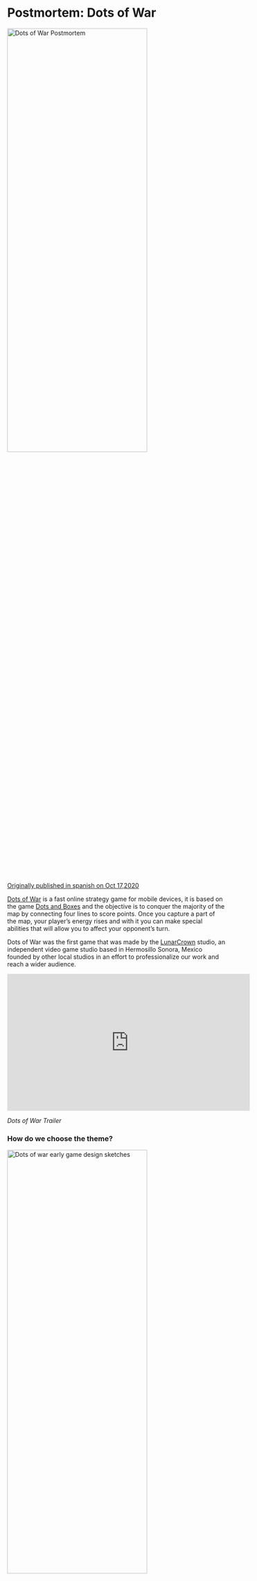 # **Postmortem: Dots of War**

<img src="https://raw.githubusercontent.com/Ucamo/ucamo.github.io/main/assets/images/postmortem_Dots_of_War/img_1.png" width="80%" height="50%" alt="Dots of War Postmortem">


[Originally published in spanish on Oct 17,2020](https://medium.com/@carrillouriel/postmortem-dots-of-war-1193fb9c1767)

[Dots of War](http://lunarcrown.com/dotsofwar/) is a fast online strategy game for mobile devices, it is based on the game [Dots and Boxes](https://en.wikipedia.org/wiki/Dots_and_Boxes) and the objective is to conquer the majority of the map by connecting four lines to score points. Once you capture a part of the map, your player’s energy rises and with it you can make special abilities that will allow you to affect your opponent’s turn.

Dots of War was the first game that was made by the [LunarCrown](http://lunarcrown.com/) studio, an independent video game studio based in Hermosillo Sonora, Mexico founded by other local studios in an effort to professionalize our work and reach a wider audience.

<iframe width="560" height="315" src="https://www.youtube.com/embed/dkBLGVO7Sc4" title="YouTube video player" frameborder="0" allow="accelerometer; autoplay; clipboard-write; encrypted-media; gyroscope; picture-in-picture; web-share" allowfullscreen></iframe>

_Dots of War Trailer_


### **How do we choose the theme?**

<img src="https://raw.githubusercontent.com/Ucamo/ucamo.github.io/main/assets/images/postmortem_Dots_of_War/img_2.jpeg" width="80%" height="50%" alt="Dots of war early game design sketches">

_Early game design sketches_

Like most of the decisions that were made in the project, we relied on votes. At the beginning of the project, we asked ourselves to pitch 1 or 2 proposals that we would like to develop as the first game, then we explained them to the team and at the end we would vote for the one that seemed easier to implement, interesting to work on and that we would like to work on.

From all these pitches the winner was to recreate the game of Dots and Boxes and give it a twist by gaining power-ups to affect the rival.

<img src="https://raw.githubusercontent.com/Ucamo/ucamo.github.io/main/assets/images/postmortem_Dots_of_War/img_3.jpeg" width="80%" height="50%" alt="Dots and boxes witches game">

<img src="https://raw.githubusercontent.com/Ucamo/ucamo.github.io/main/assets/images/postmortem_Dots_of_War/img_4.jpeg" width="80%" height="50%" alt="Dots of war prototype characters a king, a warrior and a witch">

<img src="https://raw.githubusercontent.com/Ucamo/ucamo.github.io/main/assets/images/postmortem_Dots_of_War/img_5.png" width="80%" height="50%" alt="Dots and boxes concept art with robots">

_Early game design sketches_

After that a “mood board” (a board to inspire us) was made about the type of artistic decisions that would be made, something to point out about how we would like the game to look like, where several photographs were placed to inspire us, [you can see the mood board here](https://www.pinterest.com.mx/jose3892/puntos/), the Professor Layton saga and Advance Wars were a great inspiration for the look and feel we gave to Dots of War.

### **How long do we though the project would last?**

Initially we thought that the project would last around 3 months, however, once we had the art of the game we decided to extend the development time “a little bit longer” to deliver a better quality product, that would become a process of around 9 months.

### **How do we divide the work/time/tasks/talent on the project?**

Initially the project began with 8 members, 3 programmers, 2 3D artists, 1 2D artist (who also had the task of art director), a person in charge of user experience and quality, and a person in Game Design and 2D art.

But like other decisions, each time the team made a proposal for change we took into account what was agreed by the majority, within each sub-team the final decision was left within them, taking into account the opinions that were gave, we did not want to influence decisions that we were not very sure of the opinion we were giving.

At the beginning, these positions did not exist but we let it be known what type of role we felt most comfortable to work during the project, taking into account the abilities of each person and the area in which we would like to collaborate.

<img src="https://raw.githubusercontent.com/Ucamo/ucamo.github.io/main/assets/images/postmortem_Dots_of_War/img_6.png" width="80%" height="50%" alt="Dots of war stone character">

From the beginning, we decided that this would be a project that we would have to complete in our spare time, when we were not attending our main responsibilities with our work and family.

Therefore, each week during a small call of 15–30 minutes, we would update our progress during the project and we would end up clarifying how many hours we were going to be able to dedicate to the project that week, normally, it would be 6 to 10 hours per week.

We respect each member’s time a lot and we didn’t want them to feel that a lot of time was being demanded from them, so we let each member take responsibility for their time.

To divide the tasks, we used [Trello](https://trello.com/), where each member could select the task they wanted to work on based on their talents and what needed to be done at that time.

### **How do we calculate how much it costs to make a game?**

At the beginning of the project, we asked everyone involved to calculate how much they would charge for an hour of their work, that amount would be multiplied by the hours worked in a week, we would take 4 weeks as a month, and that would be the cost of “a month of development”.

Given that Dots of War was a hobby project, that money would not come from any investor and would be “absorbed” by us, at the end of the day we wanted to know how much it would cost us to make a game of these features between the team. This excersie gave us an idea of the real cost of production for a game like this.

<img src="https://raw.githubusercontent.com/Ucamo/ucamo.github.io/main/assets/images/postmortem_Dots_of_War/img_7.png" width="80%" height="50%" alt="Dots of war human character">

$ 27,650 Mexican pesos (about 1,370 USD) was the average cost per month to maintain the team, this without counting any other operating expenses, licenses or computer equipment, those 27 thousand virtual pesos would be exclusively to pay salaries.

If the project lasted 3 months, the calculation would be: 3 x $ 1,370 = $ 4,110 USD That would be the amount that the game should earn as profit to come out in black numbers if we had invested in real money wages.

Every month that we go overboard with the game’s release, $ 1,370 USD should be added to pay for that month’s wages.

Properly, in a real project, you should have a monetization strategy to try to earn 5 times the development cost, giving a total of: $ 20,550 USD which would keep LunarCrown with enough money to pay the salaries, licenses and the development of the following game.

As we will see throughout this article, we will find out how we failed to reach those goals.

### **Create an MVP**

Once we had defined the idea of ​​the game we wanted to do and the tasks that had to be completed to launch the game, we decided to make a Minimum viable product (MVP) or Proof of concept (POC) that is simply to implement the basic mechanics of the game to test it internally and see if it was actually fun.

<img src="https://raw.githubusercontent.com/Ucamo/ucamo.github.io/main/assets/images/postmortem_Dots_of_War/img_8.gif" width="80%" height="50%" alt="Dots of war first prototype MVP">

_First version of Dots of War_

- The player can connect two dots with a line
- The player can make a square by connecting four points with lines
- The game identifies that it is a “square” and gives a score to the player who closed it.
- The game identifies when it is the turn of each of the two players.
- The game ends when there are no more possible moves to make and determines which of the two players is the winner.
- The player can choose to play again.

All this was done with very rudimentary placeholder art, a user interface that would not be the final but that would help us to know what was happening “behind the scenes” of our game.

<img src="https://raw.githubusercontent.com/Ucamo/ucamo.github.io/main/assets/images/postmortem_Dots_of_War/img_9.gif" width="80%" height="50%" alt="Dots of war first prototype MVP two player local">

Once we had the basic mechanics of the game, we knew that we could finish such a game and the next thing would be to polish the game to make it more fun and add the art.

### **Scope creep first signs and how to deal with them**

Scope creep is a term used in projects when the scope of the project begins to extend from a small project to a larger and larger project.

It is very easy to get carried away by the hype of wanting to add more features to a game, but it is also part of the responsibility and professionalism of the members to know how to recognize when the project should be adjusted to what has been agreed to and respect the time of everyone in the team.

<img src="https://raw.githubusercontent.com/Ucamo/ucamo.github.io/main/assets/images/postmortem_Dots_of_War/img_10.png" width="80%" height="50%" alt="Dots of war wizard character">

At LunarCrown, we care a lot about the team’s time, so we highly respect the time they put into the project and we like to know that we are making the most of it.

Once we had the MVP and had a Dots and boxes game that worked and was for two players, making it stand out was part of the next task.

This can be achieved thanks to amazing art, interesting visuals, or unique mechanics that would set it apart from the rest of the games of this genre.

But in each of those aspects, it’s easy to get carried away and want to add “just one more thing.”

For example, in Dots of War you can choose 3 different heroe classes to play, each class has at least 1 2D skin to represent it (with the option to buy additional skins) and 3 3D models to represent when they have captured an area in the game map.

<img src="https://raw.githubusercontent.com/Ucamo/ucamo.github.io/main/assets/images/postmortem_Dots_of_War/img_11.gif" width="80%" height="50%" alt="Dots of war 3d prototype Pre alpha build">

_Pre-Alpha build of Dots of War_

It was very tempting for the team to say “Let’s add another class”, but that represents:

- Create more 2D assets.
- Balance the character selection user interface (or code a workaround for the selection menu that accommodates each new character, which would also take unbudgeted time)
- Create 3 extra 3D models.
- Make a complete regression test with the new combinations between classes.

<img src="https://raw.githubusercontent.com/Ucamo/ucamo.github.io/main/assets/images/postmortem_Dots_of_War/img_12.png" width="80%" height="50%" alt="Dots of war stone character color">

At times like that we can ask ourselves as a team: Is it really necessary to add a new character? Will it add more value to our game? Is it worth the reward that we will receive in exchange for the effort that has to be made? Are there other pending goals that we could be achieving instead?

Game development is full of decisions that are not fun, but that have to be made in order for the project to be completed in the end.

At the start of the project, each class also had a “special ability”, this ability could be used when the player gained 3 energy points and those energy points were obtained by capturing adjacent squares, the amount varied depending on the class.

Aside from their special ability, all classes have a common ability called “block” that when used, the opponent cannot continue their turn after capturing a square.

- Humans could spend their 3 energies to steal a square from the opponent.
- Stonemen could lock their squares to be un-stealables.
- Wizards could block a line so that only they could use it.

Having a special ability for each player was very attractive to the team and to the game, but that functionality had to be programmed individually by each class and tested several times against different combinations of players to balance them.

<img src="https://raw.githubusercontent.com/Ucamo/ucamo.github.io/main/assets/images/postmortem_Dots_of_War/img_13.gif" width="80%" height="50%" alt="Dots of war wizard using his special ability">

_Wizard using his special ability_

Special abilities became a very big problem, the game had to keep moving forward, the programming team had to finish implementing that functionality and test it to see if the mechanics were balanced and if the game became more or less fun with it.

Something that happens in game development is that we focus so much on the project that sometimes we can no longer trust if what we are trying over and over again is still fun, so we must constantly be testing with people outside the team to listen fresh feedback and opinions.

Explaining the mechanics of class abilities was so difficult for outside players that the best decision we had was to cut that aspect of the game.

We had invested a lot of time on this feature, and we still didn’t know if this other great piece of game design was going to fit in with the core mechanic or if it was going to have some detrimental effect when players realized that a certain class had an advantage over others.

There was an internal vote to talk about this feature, and an agreement was reached to remove it from the game and only leave the general blocking ability for all classes, at this point all classes are the same.

### **Make an online game**

Some would think that the most difficult part of the project was the online mode, but thanks to plugins like [Photon](https://medium.com/@carrillouriel/unity-multiplayer-tutorial-using-photon-pun-fa6f86e44c44) this part was relatively simple.

In the original scope of the project we wanted to make a game that was multiplayer online, no team member had done a project like this before and it was really challenging for us.

Very early in the design of the game (and several times it was recommended by acquaintances outside of game development) the option of creating our own client-server logic was contemplated to have a more complete control of the game. It was agreeded not to use our own solution since we didn’t have the estimated time for doing so, and at the end it wouldn’t add value of our end goal.

We built the online interaction to be scalable in case in future versions we decided to create our own API for it, but for now, no one was going to commit to leaving the development of the game to create those pieces, so we voted not to do it.

<img src="https://raw.githubusercontent.com/Ucamo/ucamo.github.io/main/assets/images/postmortem_Dots_of_War/img_14.png" width="80%" height="50%" alt="Dots of war human character color art">

Photon is a tool that manages the logic of receiving and transmitting information from clients to servers.

It has a free plan that allows you 20 concurrent connections, if there are more than 20 players playing the game at the same time, it begins to deny the service to those who are arriving, but as an account administrator, you can decide at what time to upgrade your account and allow more concurrent connections.

We concluded that, for an MVP and as an initial version, the free version of Photon would serve us quite well, and that if we had the “problem” that more than 20 players were playing at the same time, it would be worth upgrading, but for now we would monitor the number of concurrent players and we would evaluate the situation according to the data we have.

The way we implement the logic for the online game is quite simple.

- First we finished the whole game so that it could be played with only one person.
- Then we did the logic for the game to be played with 2 people using the same device and thus see how the turns behaved.
- Once we polish that part, we create the online mode, where a room is created and we wait for another player to connect, once inside the room the game begins and determines who is player 1 and who is player 2 .
- The actions of each player are transmitted to the network, and the game is designed to receive the actions and show the same interaction regardless of the devices.

### **The devil is in the details**

So what happens when you already have a game, the art is in place, and you already have the online game mechanics in place?

**You have to finish the game.**

That last 10% to finish a project of this type where you have to correct the bugs, finish doing the complete regression tests, create the images for the stores where the game will be published, prepare the optimized text with ASO (App Store Optimization) So that it has a good ranking in each store, do your best to translate your images and text into other languages, prepare a trailer, and a list of tasks that are not technical but have to be done.

It is hard to finish a game and when you have invested so much time in a project you can focus a lot on one aspect and start neglecting others, so it is important that team members have a clear goal of what they want to achieve.

The development of Dots of War began in July 2019 and by October we already had an MVP and from then on it would be a matter of polishing it.

<img src="https://raw.githubusercontent.com/Ucamo/ucamo.github.io/main/assets/images/postmortem_Dots_of_War/img_15.png" width="80%" height="50%" alt="Dots of war wizard character color art">

We started the project with 3 programmers, but before the first three months the programming team was reduced to 1 since one programmer had to move to another city for a better job, and another was cut from his job and we understood that making games as a hobby it wasn’t going to be their priority for the next few months.

At LunarCrown we always think of people first before work, and at the end of the day, it was a joint time that we were giving for the project, so there were no misunderstandings, they remained part of the team and gave their feedback but they were not assigned tasks each week.

### **Do you know what happened in late 2019 and early 2020 too?**

The **COVID-19** pandemic affected all industries and all jobs included where 2 team members worked, they had to reduce staff, so one was fired, and the one who remained had to take the work from several positions.

So once again certain tasks were going to be put on hold while everything settled down and they had more free time to dedicate to the project.

<img src="https://raw.githubusercontent.com/Ucamo/ucamo.github.io/main/assets/images/postmortem_Dots_of_War/img_16.gif" width="80%" height="50%" alt="Dots of war stone vs human match">

I believe that at this point, more than one person would have put this project on hold and rethink the scope, or perhaps release a simpler game, or some other solution.

In our case, the art team had finished their assignments, and had done such a good job that it seemed like a waste not to finish Dots of War.

So we decided to go a little slower but still keep going. After all, the game was almost done, only that last 10% was missing.

### **The worst mistake we made**

<img src="https://raw.githubusercontent.com/Ucamo/ucamo.github.io/main/assets/images/postmortem_Dots_of_War/img_17.png" width="80%" height="50%" alt="Dots of war human samurai skin">

_Optional Samurai Skin for Humans_

We are a team that likes to share updates, bugs and other details during the development process of a game, Dots of War was no exception, we did not have a pre-established Marketing campaign apart from the diffusion that we gave to the game with acquaintances, relatives and on social networks.

We liked to participate in posts where progress was shared or in #screenshotsaturday.

Given the great progress we had, we made what I consider to be the biggest mistake during the entire project development process.

### **Commit to a game release date.**

At the end of March 2020 we calculated what had to be done (include the purchases of skins in the game and do the whole submit process for iTunes) and we guess the date when we would have everything ready, so we implemented it and started the submission process to iTunes.

In this part I was going to comment on a long list of things that displeased me about the process that Apple has to submit its applications but I prefer to summarize it with:

_I have nothing good to say about the app development process for Apple or its platform._

For people interested in publishing their game with [Unity](https://unity.com/) on iOs, here are some tips we learned the hard way.

- Have a Mac on hand with the version of Unity you are developing on, there are options such as Unity Cloud build but if there is a slight possibility that you have to alter a configuration file for iOs, get a mac with someone you know or member of your team.
- The change on status of your application take time, nobody knows how long they can take and you have no control over how long it may take.
- Keep in mind that iOs is very selective with the plugins that you can use in your project, sometimes certain plugins can alter some permissions of your application that will give you a headache once they start rejecting your application and tracking the error code that apple sends you.

### **Why do I say that giving a release date was the worst mistake we made?**

Because we really didn’t have the need to give a launch date, we could have launched in the same way on some other date and there would have been no problem or angry reviews, coming up with a launch date puts extra weight on the team and on this case it was a Hobby project, no one was asking or expecting one except us.

### **Burnout**

During this project I had to take two breaks due to the burnout (or exhaustion / fatigue syndrome) that I felt, one in December to have the opportunity to spend more time with my family, and another in May, when the pandemic was on the rise and the stress I had from working manifested itself as a rash on the skin of my hands that so far has not completely gone away (constantly washing my hands and putting alcohol on them to prevent COVID doesn’t help either)

Right before launch we did the media outreach by sending personalized emails to about 200 websites to cover the launch, we fixed the latest bugs, and we were able to launch the game.

### **When you realize that the last 10% is actually the last 30%**

<img src="https://raw.githubusercontent.com/Ucamo/ucamo.github.io/main/assets/images/postmortem_Dots_of_War/img_19.png" width="80%" height="50%" alt="Dots of war stone robot skin">

Once we launched the game and had the external impressions, we noticed some minor bugs, and a major one (the skins could not be bought), we had a group of alpha users who helped us a lot during development, but we never tested directly that part with them, only internally.

At that time, since we saw that the effort to contact the press did not give the results we expected (we ended up being covered by some portals, but in general many websites ask you for money to cover your game, money that we did not have budgeted for, so we had to miss that opportunity) and having the whole team really tired, we decided to take a few days to rest, and return to the project with fresher eyes.

In the end the errors were corrected and the project was complete in its first version, we had made a game together with a 100% remote team and we finished Dots of War.

### **What to do in case of fire?**

We had an entire marketing strategy planned before launch that included:

- Attend local events
- Attend national video game development events
- Make public presentations where attendees could test the game, give us their comments, win prizes.

But any face-to-face activity was totally ruled out as of March 2020 here in Mexico when the quarantine plans officially began.

<img src="https://raw.githubusercontent.com/Ucamo/ucamo.github.io/main/assets/images/postmortem_Dots_of_War/img_20.png" width="80%" height="50%" alt="Dots of war wizard cowboy skin art">

Being a team that already worked remotely, it did not affect us at the time of work but we were quite affected in other areas, both in our formal work and in our interpersonal relationships, there were months of a lot of personal stress so we didn’t asked anyone to do more work than they were comfortable with and we relaxed the notion of due dates quite a bit.

Even so, working your full shift from home, taking care of your family and working on a project like this, even if it is a hobby, takes a price on one, many team members experience burnout to a greater or lesser extent.

The best thing to do in these cases is to take a step back, take a deep breath and evaluate what your priorities are, take time to rest and when we are in a better state of mind, continue.

We are very grateful to be part of a team that understands and is responsible for its members, who knows how to demand results but who also really cares about the person who is delivering them, after all, we started as a group of friends. with a common goal, and our relationship is more important than any project.

### **What did we learn? How can we end this on a happy note?**

The development of Dots of War is not a commercial or media success story, but it is a success story for game development on remote teams.

**Any game that is completed is a success.**

There are many opportunity areas in Dots of War, but we are also very happy with what we achieved, a precedent was made for this type of development, no funds, no third-party money injections, no loans or government aid, all valid ways to start making games, but not the only ones.

There will always be a way to move a project forward, and not even a pandemic or the end of the world can stop it.

### **What could have gone much worse?**

Good and bad decisions were made during the development of Dots of War, some based on time and some based on money.

Long before starting this project, we talked to team members about creating a game for PC and consoles with a development model very similar to what we had (but including an office provided by a group of investors), in the middle of the development of Dots of War we realized that if we had committed ourselves to making that game with that much larger scope, it would have placed us in a much more difficult situation and not at all redeemable as this project was.

We are very happy with the results we had and with the decisions we made, but we are also very happy with the other decisions that we did not make.

<img src="https://raw.githubusercontent.com/Ucamo/ucamo.github.io/main/assets/images/postmortem_Dots_of_War/img_21.png" width="80%" height="50%" alt="LunarCrown logo">

### **What’s next?**

As a final note, we want to thank everyone involved during the development of Dots of War, all beta and alpha testers, the [Unity user group HMO](https://www.facebook.com/UnityHmo/) community that supported us from the beginning, the people who found out about the project and they gave their words of encouragement to us and to all Dots of War players.

Thank you very much, we did the best we could at the time that we could.

Now as we recover from burnout, it becomes clear to us that there will always be more games to do, a next project to do and when you develop as a hobby and to learn, you do not have to be accountable to anyone.

It‘s OK to learn from our experiences and not think that they were a failure, it’s OK to take a step back or stay for a while to catch your breath, everyone advances at their own pace and we are very happy to know that we keep trying.

For [LunarCrown](http://lunarcrown.com/) there are surely more projects, but given the current situation, we do not know what form they may take in the immediate future, but we are sure that we will count on each other to continue supporting each other.

<img src="https://raw.githubusercontent.com/Ucamo/ucamo.github.io/main/assets/images/postmortem_Dots_of_War/img_22.png" width="80%" height="50%" alt="Dots of War logo">

## Credits

**Game Design, 2D art**

Arvin Valenzuela

**UX-UI, Quality Assurance**

Jose Miguel Angulo

**Art Director, 2D art**

[Roberto Carlos Nuñez](https://www.instagram.com/carlosnlart/)

**3D art**

[Mariel Rojas Pérez](https://www.instagram.com/rojasmariel/)

[Sergio Mireles](https://smirelesz.artstation.com/)

**Programming**

[Antonio Martinez](https://gatomocho.com/)

[Uriel Carrillo](https://ucamo.github.io/)
